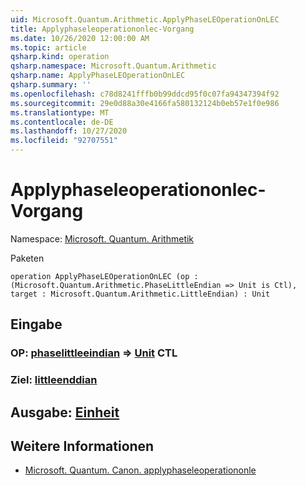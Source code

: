```yaml
---
uid: Microsoft.Quantum.Arithmetic.ApplyPhaseLEOperationOnLEC
title: Applyphaseleoperationonlec-Vorgang
ms.date: 10/26/2020 12:00:00 AM
ms.topic: article
qsharp.kind: operation
qsharp.namespace: Microsoft.Quantum.Arithmetic
qsharp.name: ApplyPhaseLEOperationOnLEC
qsharp.summary: ''
ms.openlocfilehash: c78d8241fffb0b99ddcd95f0c07fa94347394f92
ms.sourcegitcommit: 29e0d88a30e4166fa580132124b0eb57e1f0e986
ms.translationtype: MT
ms.contentlocale: de-DE
ms.lasthandoff: 10/27/2020
ms.locfileid: "92707551"
---
```

# <a name="applyphaseleoperationonlec-operation"></a>Applyphaseleoperationonlec-Vorgang

Namespace: [Microsoft. Quantum. Arithmetik](xref:Microsoft.Quantum.Arithmetic)

Paketen [](https://nuget.org/packages/)




```qsharp
operation ApplyPhaseLEOperationOnLEC (op : (Microsoft.Quantum.Arithmetic.PhaseLittleEndian => Unit is Ctl), target : Microsoft.Quantum.Arithmetic.LittleEndian) : Unit
```


## <a name="input"></a>Eingabe

### <a name="op--phaselittleendian--unit-ctl"></a>OP: [phaselittleeindian](xref:Microsoft.Quantum.Arithmetic.PhaseLittleEndian) => [Unit](xref:microsoft.quantum.lang-ref.unit) CTL




### <a name="target--littleendian"></a>Ziel: [littleenddian](xref:Microsoft.Quantum.Arithmetic.LittleEndian)





## <a name="output--unit"></a>Ausgabe: [Einheit](xref:microsoft.quantum.lang-ref.unit)



## <a name="see-also"></a>Weitere Informationen

- [Microsoft. Quantum. Canon. applyphaseleoperationonle](xref:Microsoft.Quantum.Canon.ApplyPhaseLEOperationOnLE)